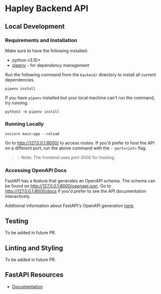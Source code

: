 # Hapley Backend API

## Local Development

### Requirements and Installation

Make sure to have the following installed:

- python v3.10+
- [pipenv](https://pipenv.pypa.io/en/stable/#install-pipenv-today) - for dependency management

Run the following command from the `backend/` directory to install all current dependencies.

```
pipenv install
```

If you have `pipenv` installed but your local machine can't run the command, try running:

```
python3 -m pipenv install
```

### Running Locally

```
uvicorn main:app --reload
```

Go to http://127.0.0.1:8000/ to access routes. If you'd prefer to host the API on a different port, run the above command with the `--port=<int>` flag.

> :bulb: Note: The frontend uses port 3000 for hosting.

### Accessing OpenAPI Docs

FastAPI has a feature that generates an OpenAPI schema. The schema can be found on http://127.0.0.1:8000/openapi.json. Go to http://127.0.0.1:8000/docs if you'd prefer to see the API documentation interactively.

Additional information about FastAPI's OpenAPI generation [here](https://fastapi.tiangolo.com/tutorial/first-steps/#openapi).

## Testing

To be added in future PR.

## Linting and Styling

To be added in future PR.

## FastAPI Resources

- [Documentation](https://fastapi.tiangolo.com/)

